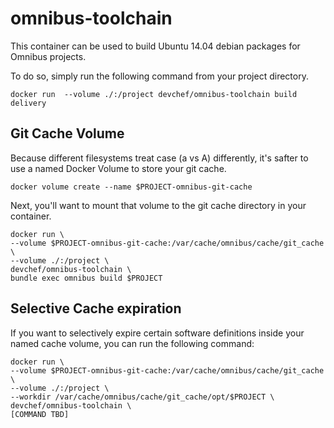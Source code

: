# omnibus-toolchain

This container can be used to build Ubuntu 14.04 debian packages for Omnibus projects.

To do so, simply run the following command from your project directory.

    docker run  --volume ./:/project devchef/omnibus-toolchain build delivery

## Git Cache Volume

Because different filesystems treat case (a vs A) differently, it's safter
to use a named Docker Volume to store your git cache.

    docker volume create --name $PROJECT-omnibus-git-cache

Next, you'll want to mount that volume to the git cache directory in your
container.

    docker run \
    --volume $PROJECT-omnibus-git-cache:/var/cache/omnibus/cache/git_cache \
    --volume ./:/project \
    devchef/omnibus-toolchain \
    bundle exec omnibus build $PROJECT

## Selective Cache expiration

If you want to selectively expire certain software definitions inside your
named cache volume, you can run the following command:

    docker run \
    --volume $PROJECT-omnibus-git-cache:/var/cache/omnibus/cache/git_cache \
    --volume ./:/project \
    --workdir /var/cache/omnibus/cache/git_cache/opt/$PROJECT \
    devchef/omnibus-toolchain \
    [COMMAND TBD]
